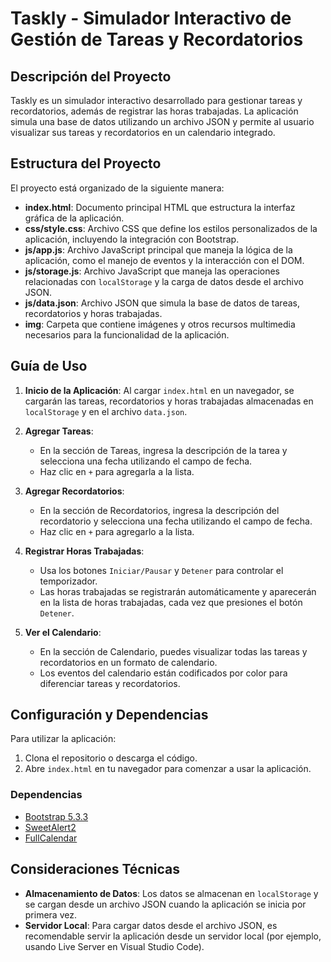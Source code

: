 # Taskly - Simulador Interactivo de Gestión de Tareas y Recordatorios

## Descripción del Proyecto

Taskly es un simulador interactivo desarrollado para gestionar tareas y recordatorios, además de registrar las horas trabajadas. La aplicación simula una base de datos utilizando un archivo JSON y permite al usuario visualizar sus tareas y recordatorios en un calendario integrado.

## Estructura del Proyecto

El proyecto está organizado de la siguiente manera:

- **index.html**: Documento principal HTML que estructura la interfaz gráfica de la aplicación.
- **css/style.css**: Archivo CSS que define los estilos personalizados de la aplicación, incluyendo la integración con Bootstrap.
- **js/app.js**: Archivo JavaScript principal que maneja la lógica de la aplicación, como el manejo de eventos y la interacción con el DOM.
- **js/storage.js**: Archivo JavaScript que maneja las operaciones relacionadas con `localStorage` y la carga de datos desde el archivo JSON.
- **js/data.json**: Archivo JSON que simula la base de datos de tareas, recordatorios y horas trabajadas.
- **img**: Carpeta que contiene imágenes y otros recursos multimedia necesarios para la funcionalidad de la aplicación.

## Guía de Uso

1. **Inicio de la Aplicación**: Al cargar `index.html` en un navegador, se cargarán las tareas, recordatorios y horas trabajadas almacenadas en `localStorage` y en el archivo `data.json`.

2. **Agregar Tareas**:
   - En la sección de Tareas, ingresa la descripción de la tarea y selecciona una fecha utilizando el campo de fecha.
   - Haz clic en `+` para agregarla a la lista.

3. **Agregar Recordatorios**:
   - En la sección de Recordatorios, ingresa la descripción del recordatorio y selecciona una fecha utilizando el campo de fecha.
   - Haz clic en `+` para agregarlo a la lista.

4. **Registrar Horas Trabajadas**:
   - Usa los botones `Iniciar/Pausar` y `Detener` para controlar el temporizador.
   - Las horas trabajadas se registrarán automáticamente y aparecerán en la lista de horas trabajadas, cada vez que presiones el botón `Detener`.

5. **Ver el Calendario**:
   - En la sección de Calendario, puedes visualizar todas las tareas y recordatorios en un formato de calendario.
   - Los eventos del calendario están codificados por color para diferenciar tareas y recordatorios.

## Configuración y Dependencias

Para utilizar la aplicación:

1. Clona el repositorio o descarga el código.
2. Abre `index.html` en tu navegador para comenzar a usar la aplicación.

### Dependencias

- [Bootstrap 5.3.3](https://getbootstrap.com/)
- [SweetAlert2](https://sweetalert2.github.io/)
- [FullCalendar](https://fullcalendar.io/)

## Consideraciones Técnicas

- **Almacenamiento de Datos**: Los datos se almacenan en `localStorage` y se cargan desde un archivo JSON cuando la aplicación se inicia por primera vez.
- **Servidor Local**: Para cargar datos desde el archivo JSON, es recomendable servir la aplicación desde un servidor local (por ejemplo, usando Live Server en Visual Studio Code).

